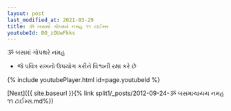 ```yaml
---
layout: post
last_modified_at: 2021-03-29
title: ૐ બસમાં ગોપથરે નમહ ૧૧ ટાઈમ્સ
youtubeId: BO_zOUwFkks
---
```

 
 
 ૐ બસમાં ગોપથરે નમહ  
 
 -  જે પવિત્ર રાખનો ઉપયોગ કરીને વિશ્વની રક્ષા કરે છે 
 
  
 
  
 
 
 
 
 
 


{% include youtubePlayer.html id=page.youtubeId %}
 
[Next]({{ site.baseurl }}{% link  split1/_posts/2012-09-24-ૐ બસમાચાયય નમહ ૧૧ ટાઈમ્સ.md%})
 
